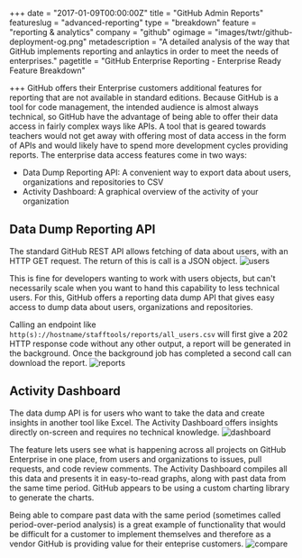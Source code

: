+++
date = "2017-01-09T00:00:00Z"
title = "GitHub Admin Reports"
featureslug = "advanced-reporting"
type = "breakdown"
feature = "reporting & analytics"
company = "github"
ogimage = "images/twtr/github-deployment-og.png"
metadescription = "A detailed analysis of the way that GitHub implements reporting and anlaytics in order to meet the needs of enterprises."
pagetitle = "GitHub Enterprise Reporting - Enterprise Ready Feature Breakdown"

+++
GitHub offers their Enterprise customers additional features for reporting that are not available in standard editions. Because GitHub is a tool for code management, the intended audience is almost always technical, so GitHub have the advantage of being able to offer their data access in fairly complex ways like APIs. A tool that is geared towards teachers would not get away with offering most of data access in the form of APIs and would likely have to spend more development cycles providing reports. The enterprise data access features come in two ways:

* Data Dump Reporting API: A convenient way to export data about users, organizations and repositories to CSV
* Activity Dashboard: A graphical overview of the activity of your organization  

## Data Dump Reporting API
The standard GitHub REST API allows fetching of data about users,  with an HTTP GET request. The return of this is call is a JSON object.
![users](/github/images/ghe-users-api.png)

This is fine for developers wanting to work with users objects, but can't necessarily scale when you want to hand this capability to less technical users. For this, GitHub offers a reporting data dump API that gives easy access to dump data about users, organizations and repositories.

Calling an endpoint like `http(s)://hostname/stafftools/reports/all_users.csv` will first give a 202 HTTP response code without any other output, a report will be generated in the background. Once the background job has completed a second call can download the report.
![reports](/github/images/ghe-reports-api.png)

## Activity Dashboard

The data dump API is for users who want to take the data and create insights in another tool like Excel. The Activity Dashboard offers insights directly on-screen and requires no technical knowledge.
![dashboard](/github/images/ghe-activity-dashboard.png)

The feature lets users see what is happening across all projects on GitHub Enterprise in one place, from users and organizations to issues, pull requests, and code review comments. The Activity Dashboard compiles all this data and presents it in easy-to-read graphs, along with past data from the same time period. GitHub appears to be using a custom charting library to generate the charts.

Being able to compare past data with the same period (sometimes called period-over-period analysis) is a great example of functionality that would be difficult for a customer to implement themselves and therefore as a vendor GitHub is providing value for their enteprise customers.
![compare](/github/images/ghe-monthly-compare.png)
